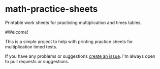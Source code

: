 math-practice-sheets
====================

Printable work sheets for practicing multiplication and times tables.


#Welcome!

This is a simple project to help with printing practice sheets for multiplication timed tests.

If you have any problems or suggestions [create an issue](https://github.com/davestaab/math-practive-sheets/issues). I'm always open to pull requests or suggestions.

